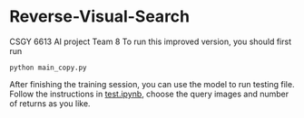 # Reverse-Visual-Search
CSGY 6613 AI project Team 8
To run this improved version, you should first run
```
python main_copy.py
```

After finishing the training session, you can use the model to run testing file. Follow the instructions in [test.ipynb](https://github.com/Joey-99/Reverse-Visual-Search/blob/master/weicheng/code/test.ipynb), choose the query images and number of returns as you like.
